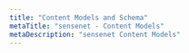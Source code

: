```yaml
---
title: "Content Models and Schema"
metaTitle: "sensenet - Content Models"
metaDescription: "sensenet Content Models"
---
```

